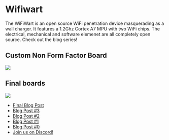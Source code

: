 # Wifiwart
The WiFiWart is an open source WiFi penetration device masquerading as a 
wall charger. It features a 1.2Ghz Cortex A7 MPU with two WiFi
chips. The electrical, mechanical and software elemenet are all completely
open source. Check out the blog series!

## Custom Non Form Factor Board
![](media/board.jpg)

## Final boards
![](media/complete/PXL_20211027_170643707_edit.jpg)

- [Final Blog Post](https://interruptlabs.ca/2021/10/25/I-put-a-WiFi-router-into-a-phone-charger-Final-Post/)
- [Blog Post #3](https://interruptlabs.ca/2021/09/22/I'm-not-putting-a-WiFi-router-into-a-phone-charger-Part-3/)
- [Blog Post #2](https://interruptlabs.ca/2021/07/19/I'm-putting-a-WiFi-router-into-a-wall-charger-Part-2/)
- [Blog Post #1](https://interruptlabs.ca/2021/06/15/I'm-putting-a-WiFi-router-into-a-wall-charger-Part-1/)
- [Blog Post #0](https://interruptlabs.ca/2021/04/28/I'm-putting-a-WiFi-router-into-a-wall-charger-Part-0/)
- [Join us on Discord!](https://discord.gg/EtZT7mjNuM)
